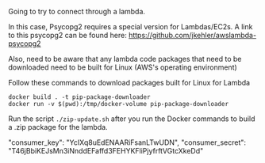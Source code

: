 Going to try to connect through a lambda.

In this case, Psycopg2 requires a special version for Lambdas/EC2s.
A link to this psycopg2 can be found here:
https://github.com/jkehler/awslambda-psycopg2


Also, need to be aware that any lambda code packages that need to be
downloaded need to be built for Linux (AWS's operating environment)



Follow these commands to download packages built for Linux for Lambda 
```
docker build . -t pip-package-downloader
docker run -v $(pwd):/tmp/docker-volume pip-package-downloader
```

Run the script `./zip-update.sh` after you run the Docker commands to build
a .zip package for the lambda.



"consumer_key": "YcIXq8uEdENAARiFsanLTwUDN",
"consumer_secret": "T46jBbiKEJsMn3iNnddEFaffd3FEHYKFliPjyfrftVGtcXkeDd"